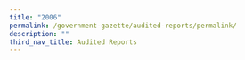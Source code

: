 ```yaml
---
title: "2006"
permalink: /government-gazette/audited-reports/permalink/
description: ""
third_nav_title: Audited Reports
---
```


